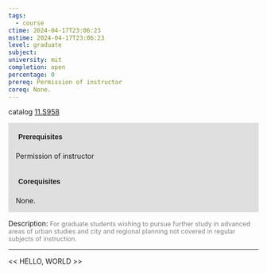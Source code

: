 ```yaml
---
tags:
  - course
ctime: 2024-04-17T23:06:23
mstime: 2024-04-17T23:06:23
level: graduate
subject: 
university: mit
completion: open
percentage: 0
prereq: Permission of instructor
coreq: None.
---
```


catalog [11.S958](http://student.mit.edu/catalog/m11c.html#11.S958)

<span style="display: block; padding: 15px; background-color: rgb(100, 100, 100, 0.2);"><font id="m_prereq647_0" style="display: block; font-family: Arial, sans-serif; font-weight: bold; padding: 5px">Prerequisites</font><br><span id="prereq647_0">Permission of instructor</span></span>
<span style="display: block; padding: 15px; background-color: rgb(100, 100, 100, 0.2);"><font id="m_coreq647_0" style="display: block; font-family: Arial, sans-serif; font-weight: bold; padding: 5px">Corequisites</font><br><span id="coreq647_0">None.</span></span>

<font style="">Description:</font>
<font style="color: grey; font-size: 0.8rem;">For graduate students wishing to pursue further study in advanced areas of urban studies and city and regional planning not covered in regular subjects of instruction.</font>



---

<< HELLO, WORLD >>
